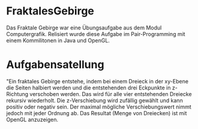 FraktalesGebirge
================

Das Fraktale Gebirge war eine Übungsaufgabe aus dem Modul Computergrafik.
Relisiert wurde diese Aufgabe im Pair-Programming mit einem Kommilitonen in Java und OpenGL.

Aufgabensatellung
=================
"Ein fraktales Gebirge entstehe, indem bei einem Dreieck in der xy-Ebene die Seiten 
halbiert werden und die entstehenden drei Eckpunkte in z-Richtung verschoben werden. 
Das wird für alle vier entstehenden Dreiecke rekursiv wiederholt. Die z-Verschiebung 
wird zufällig gewählt und kann positiv oder negativ sein. Der maximal mögliche 
Verschiebungswert nimmt jedoch mit jeder Ordnung ab. 
Das Resultat (Menge von Dreiecken) ist mit OpenGL anzuzeigen.
